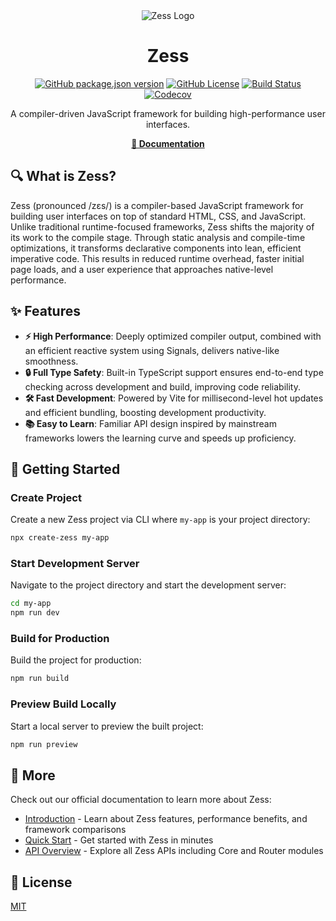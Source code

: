 <div align="center">
  <img src="https://pic1.imgdb.cn/item/68c7c093c5157e1a8804fb52.svg" alt="Zess Logo">
  <h1>Zess</h1>

[![GitHub package.json version](https://img.shields.io/github/package-json/v/rpsffx/zess?style=for-the-badge)](./package.json) [![GitHub License](https://img.shields.io/github/license/rpsffx/zess?style=for-the-badge)](./LICENSE) [![Build Status](https://img.shields.io/github/actions/workflow/status/rpsffx/zess/unit-test.yml?branch=main&logo=github&style=for-the-badge)](./.github/workflows/unit-test.yml) [![Codecov](https://img.shields.io/codecov/c/github/rpsffx/zess?branch=main&logo=codecov&style=for-the-badge)](https://app.codecov.io/gh/rpsffx/zess)

A compiler-driven JavaScript framework for building high-performance user interfaces.

**[📖 Documentation](https://rpsffx.github.io/zess/)**

</div>

## 🔍 What is Zess?

Zess (pronounced /zɛs/) is a compiler-based JavaScript framework for building user interfaces on top of standard HTML, CSS, and JavaScript. Unlike traditional runtime-focused frameworks, Zess shifts the majority of its work to the compile stage. Through static analysis and compile-time optimizations, it transforms declarative components into lean, efficient imperative code. This results in reduced runtime overhead, faster initial page loads, and a user experience that approaches native-level performance.

## ✨ Features

- **⚡ High Performance**: Deeply optimized compiler output, combined with an efficient reactive system using Signals, delivers native-like smoothness.
- **🔒 Full Type Safety**: Built-in TypeScript support ensures end-to-end type checking across development and build, improving code reliability.
- **🛠️ Fast Development**: Powered by Vite for millisecond-level hot updates and efficient bundling, boosting development productivity.
- **📚 Easy to Learn**: Familiar API design inspired by mainstream frameworks lowers the learning curve and speeds up proficiency.

## 🎯 Getting Started

### Create Project

Create a new Zess project via CLI where `my-app` is your project directory:

```bash
npx create-zess my-app
```

### Start Development Server

Navigate to the project directory and start the development server:

```bash
cd my-app
npm run dev
```

### Build for Production

Build the project for production:

```bash
npm run build
```

### Preview Build Locally

Start a local server to preview the built project:

```bash
npm run preview
```

## 🔗 More

Check out our official documentation to learn more about Zess:

- [Introduction](https://rpsffx.github.io/zess/guide/start/introduction) - Learn about Zess features, performance benefits, and framework comparisons
- [Quick Start](https://rpsffx.github.io/zess/guide/start/getting-started) - Get started with Zess in minutes
- [API Overview](https://rpsffx.github.io/zess/api/) - Explore all Zess APIs including Core and Router modules

## 📝 License

[MIT](./LICENSE)
